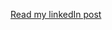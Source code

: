[Read my linkedIn post](https://www.linkedin.com/pulse/extending-amazon-sns-subscription-browsers-websocket-api-polineni)
